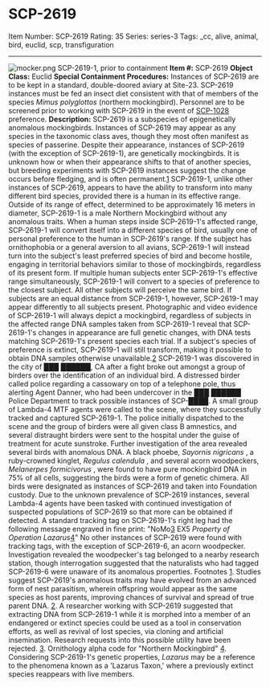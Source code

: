 # SCP-2619
Item Number: SCP-2619
Rating: 35
Series: series-3
Tags: _cc, alive, animal, bird, euclid, scp, transfiguration

---

![mocker.png](https://scp-wiki.wdfiles.com/local--files/scp-2619/mocker.png)
SCP-2619-1, prior to containment
**Item #:** SCP-2619
**Object Class:** Euclid
**Special Containment Procedures:** Instances of SCP-2619 are to be kept in a standard, double-doored aviary at Site-23. SCP-2619 instances must be fed an insect diet consistent with that of members of the species _Mimus polyglottos_ (northern mockingbird).
Personnel are to be screened prior to working with SCP-2619 in the event of [SCP-1028](/scp-1028) preference.
**Description:** SCP-2619 is a subspecies of epigenetically anomalous mockingbirds. Instances of SCP-2619 may appear as any species in the taxonomic class aves, though they most often manifest as species of passerine. Despite their appearance, instances of SCP-2619 (with the exception of SCP-2619-1), are genetically mockingbirds. It is unknown how or when their appearance shifts to that of another species, but breeding experiments with SCP-2619 instances suggest the change occurs before fledging, and is often permanent.[1](javascript:;)
SCP-2619-1, unlike other instances of SCP-2619, appears to have the ability to transform into many different bird species, provided there is a human in its effective range.
Outside of its range of effect, determined to be approximately 16 meters in diameter, SCP-2619-1 is a male Northern Mockingbird without any anomalous traits. When a human steps inside SCP-2619-1's affected range, SCP-2619-1 will convert itself into a different species of bird, usually one of personal preference to the human in SCP-2619's range. If the subject has ornithophobia or a general aversion to all avians, SCP-2619-1 will instead turn into the subject's least preferred species of bird and become hostile, engaging in territorial behaviors similar to those of mockingbirds, regardless of its present form.
If multiple human subjects enter SCP-2619-1's effective range simultaneously, SCP-2619-1 will convert to a species of preference to the closest subject. All other subjects will perceive the same bird. If subjects are an equal distance from SCP-2619-1, however, SCP-2619-1 may appear differently to all subjects present. Photographic and video evidence of SCP-2619-1 will always depict a mockingbird, regardless of subjects in the affected range
DNA samples taken from SCP-2619-1 reveal that SCP-2619-1's changes in appearance are full genetic changes, with DNA tests matching SCP-2619-1's present species each trial. If a subject's species of preference is extinct, SCP-2619-1 will still transform, making it possible to obtain DNA samples otherwise unavailable.[2](javascript:;)
SCP-2619-1 was discovered in the city of ███ ██████, CA after a fight broke out amongst a group of birders over the identification of an individual bird. A distressed birder called police regarding a cassowary on top of a telephone pole, thus alerting Agent Danner, who had been undercover in the ███ ██████ Police Department to track possible instances of SCP-████.
A small group of Lambda-4 MTF agents were called to the scene, where they successfully tracked and captured SCP-2619-1. The police initially dispatched to the scene and the group of birders were all given class B amnestics, and several distraught birders were sent to the hospital under the guise of treatment for acute sunstroke.
Further investigation of the area revealed several birds with anomalous DNA. A black phoebe, _Sayornis nigricans_ , a ruby-crowned kinglet, _Regulus calendula_ , and several acorn woodpeckers, _Melanerpes formicivorus_ , were found to have pure mockingbird DNA in 75% of all cells, suggesting the birds were a form of genetic chimera. All birds were designated as instances of SCP-2619 and taken into Foundation custody.
Due to the unknown prevalence of SCP-2619 instances, several Lambda-4 agents have been tasked with continued investigation of suspected populations of SCP-2619 so that more can be obtained if detected.
A standard tracking tag on SCP-2619-1's right leg had the following message engraved in fine print:
"NoMo[3](javascript:;) EX5 _Property of Operation Lazarus_[4](javascript:;)"
No other instances of SCP-2619 were found with tracking tags, with the exception of SCP-2619-6, an acorn woodpecker. Investigation revealed the woodpecker's tag belonged to a nearby research station, though interrogation suggested that the naturalists who had tagged SCP-2619-6 were unaware of its anomalous properties.
Footnotes
[1](javascript:;). Studies suggest SCP-2619's anomalous traits may have evolved from an advanced form of nest parasitism, wherein offspring would appear as the same species as host parents, improving chances of survival and spread of true parent DNA.
[2](javascript:;). A researcher working with SCP-2619 suggested that extracting DNA from SCP-2619-1 while it is morphed into a member of an endangered or extinct species could be used as a tool in conservation efforts, as well as revival of lost species, via cloning and artificial insemination. Research requests into this possible utility have been rejected.
[3](javascript:;). Ornithology alpha code for "Northern Mockingbird"
[4](javascript:;). Considering SCP-2619-1's genetic properties, _Lazarus_ may be a reference to the phenomena known as a 'Lazarus Taxon,' where a previously extinct species reappears with live members.